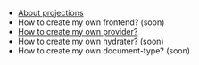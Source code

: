 * [About projections](/anyfetch-doc/guides/projections.html)
* How to create my own frontend? (soon)
* [How to create my own provider?](/anyfetch-doc/guides/provider.html)
* How to create my own hydrater? (soon)
* How to create my own document-type? (soon)
